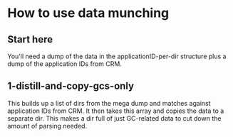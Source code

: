 # How to use data munching

## Start here
You'll need a dump of the data in the applicationID-per-dir structure plus a dump of the application IDs from CRM.

## 1-distill-and-copy-gcs-only
This builds up a list of dirs from the mega dump and matches against application IDs from CRM. It then takes this array and copies the data to a separate dir. This makes a dir full of just GC-related data to cut down the amount of parsing needed.

